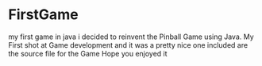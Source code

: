 # FirstGame
my first game in java
i decided to reinvent the Pinball Game using Java.
My First shot at Game development and it was a pretty nice one
included are the source file for the Game
Hope you enjoyed it
